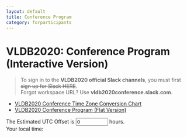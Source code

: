 ```yaml
---
layout: default
title: Conference Program
category: forparticipants
---
```


# VLDB2020: Conference Program (Interactive Version)

> To sign in to the **VLDB2020 official Slack channels**, you must first <!--a class="btn btn-red" href="https://tokyo.vldb2020.org/?slack=signup"--><s>sign up for Slack HERE</s><!--/a-->.<br>
> Forgot workspace URL? Use **vldb2020conference.slack.com**.

- [VLDB2020 Conference Time Zone Conversion Chart](program_timetable.html)
- [VLDB2020 Conference Program (Flat Version)](program_flat.html)

<div id="timeZone">
The Estimated UTC Offset is <input type="number" id="utcOffset" name="utcOffset" value="0" min="-12" max="14" step="0.25"> hours.<br>
Your local time: <span class="nowTime"></span>
</div>

<div style="overflow-x:scroll;width:100%;">
<div id="programFrame"></div>
</div>
